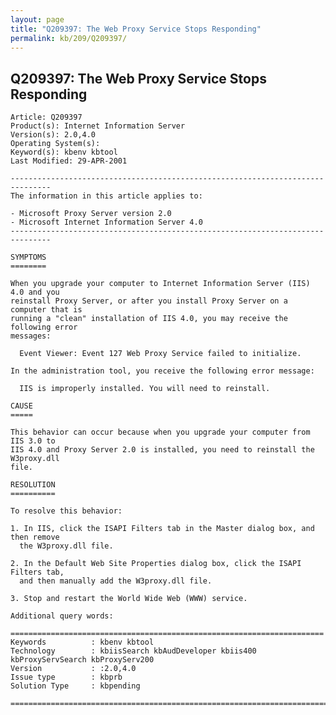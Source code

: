 ```yaml
---
layout: page
title: "Q209397: The Web Proxy Service Stops Responding"
permalink: kb/209/Q209397/
---
```


## Q209397: The Web Proxy Service Stops Responding

	Article: Q209397
	Product(s): Internet Information Server
	Version(s): 2.0,4.0
	Operating System(s): 
	Keyword(s): kbenv kbtool
	Last Modified: 29-APR-2001
	
	-------------------------------------------------------------------------------
	The information in this article applies to:
	
	- Microsoft Proxy Server version 2.0 
	- Microsoft Internet Information Server 4.0 
	-------------------------------------------------------------------------------
	
	SYMPTOMS
	========
	
	When you upgrade your computer to Internet Information Server (IIS) 4.0 and you
	reinstall Proxy Server, or after you install Proxy Server on a computer that is
	running a "clean" installation of IIS 4.0, you may receive the following error
	messages:
	
	  Event Viewer: Event 127 Web Proxy Service failed to initialize.
	
	In the administration tool, you receive the following error message:
	
	  IIS is improperly installed. You will need to reinstall.
	
	CAUSE
	=====
	
	This behavior can occur because when you upgrade your computer from IIS 3.0 to
	IIS 4.0 and Proxy Server 2.0 is installed, you need to reinstall the W3proxy.dll
	file.
	
	RESOLUTION
	==========
	
	To resolve this behavior:
	
	1. In IIS, click the ISAPI Filters tab in the Master dialog box, and then remove
	  the W3proxy.dll file.
	
	2. In the Default Web Site Properties dialog box, click the ISAPI Filters tab,
	  and then manually add the W3proxy.dll file.
	
	3. Stop and restart the World Wide Web (WWW) service.
	
	Additional query words:
	
	======================================================================
	Keywords          : kbenv kbtool 
	Technology        : kbiisSearch kbAudDeveloper kbiis400 kbProxyServSearch kbProxyServ200
	Version           : :2.0,4.0
	Issue type        : kbprb
	Solution Type     : kbpending
	
	=============================================================================
	
